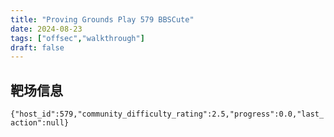 ```yaml
---
title: "Proving Grounds Play 579 BBSCute"
date: 2024-08-23
tags: ["offsec","walkthrough"]
draft: false
---
```


## 靶场信息
`{"host_id":579,"community_difficulty_rating":2.5,"progress":0.0,"last_action":null}`

